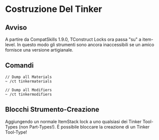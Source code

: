 # Costruzione Del Tinker

## Avviso

A partire da CompatSkills 1.9.0, TConstruct Locks ora passa "su" a item-level. In questo modo gli strumenti sono ancora inaccessibili se un amico fornisce una versione artigianale.

## Comandi

    // Dump all Materials
    ~ /ct tinkermaterials
    
    // Dump all Modifiers
    ~ /ct tinkermodifiers
    

## Blocchi Strumento-Creazione

Aggiungendo un normale ItemStack lock a uno qualsiasi dei Tinker Tool-Types (non Part-Types!). È possibile bloccare la creazione di un Tinker Tool-Type!